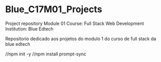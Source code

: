 # Blue_C17M01_Projects

Project repository Module 01 Course: Full Stack Web Development Institution: Blue Edtech

Repositorio dedicado aos projetos do modulo 1 do curso de full stack da blue edtech

//npm init -y
//npm install prompt-sync

